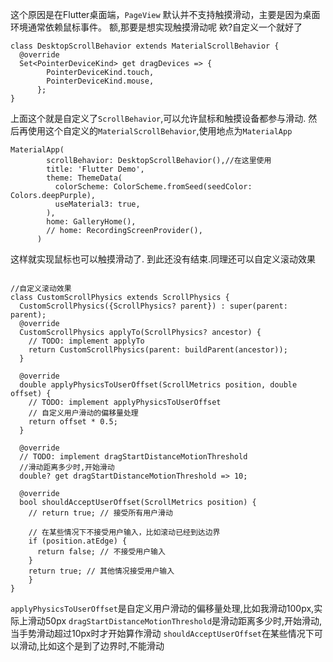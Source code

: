 这个原因是在Flutter桌面端，`PageView` 默认并不支持触摸滑动，主要是因为桌面环境通常依赖鼠标事件。
额,那要是想实现触摸滑动呢
欸?自定义一个就好了
```
class DesktopScrollBehavior extends MaterialScrollBehavior {
  @override
  Set<PointerDeviceKind> get dragDevices => {
        PointerDeviceKind.touch,
        PointerDeviceKind.mouse,
      };
}
```
上面这个就是自定义了`ScrollBehavior`,可以允许鼠标和触摸设备都参与滑动.
然后再使用这个自定义的`MaterialScrollBehavior`,使用地点为`MaterialApp`
```
MaterialApp(
        scrollBehavior: DesktopScrollBehavior(),//在这里使用
        title: 'Flutter Demo',
        theme: ThemeData(
          colorScheme: ColorScheme.fromSeed(seedColor: Colors.deepPurple),
          useMaterial3: true,
        ),
        home: GalleryHome(),
        // home: RecordingScreenProvider(),
      )
```
这样就实现鼠标也可以触摸滑动了.
到此还没有结束.同理还可以自定义滚动效果

```
  
//自定义滚动效果  
class CustomScrollPhysics extends ScrollPhysics {  
  CustomScrollPhysics({ScrollPhysics? parent}) : super(parent: parent);  
  @override  
  CustomScrollPhysics applyTo(ScrollPhysics? ancestor) {  
    // TODO: implement applyTo  
    return CustomScrollPhysics(parent: buildParent(ancestor));  
  }  
  
  @override  
  double applyPhysicsToUserOffset(ScrollMetrics position, double offset) {  
    // TODO: implement applyPhysicsToUserOffset  
    // 自定义用户滑动的偏移量处理  
    return offset * 0.5;  
  }  
  
  @override  
  // TODO: implement dragStartDistanceMotionThreshold  
  //滑动距离多少时,开始滑动  
  double? get dragStartDistanceMotionThreshold => 10;  
  
  @override  
  bool shouldAcceptUserOffset(ScrollMetrics position) {  
    // return true; // 接受所有用户滑动  
  
    // 在某些情况下不接受用户输入，比如滚动已经到达边界  
    if (position.atEdge) {  
      return false; // 不接受用户输入  
    }  
    return true; // 其他情况接受用户输入  
    }  
}
```
`applyPhysicsToUserOffset`是自定义用户滑动的偏移量处理,比如我滑动100px,实际上滑动50px
`dragStartDistanceMotionThreshold`是滑动距离多少时,开始滑动,当手势滑动超过10px时才开始算作滑动
`shouldAcceptUserOffset`在某些情况下可以滑动,比如这个是到了边界时,不能滑动
